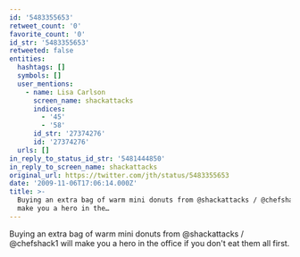 ```yaml
---
id: '5483355653'
retweet_count: '0'
favorite_count: '0'
id_str: '5483355653'
retweeted: false
entities:
  hashtags: []
  symbols: []
  user_mentions:
    - name: Lisa Carlson
      screen_name: shackattacks
      indices:
        - '45'
        - '58'
      id_str: '27374276'
      id: '27374276'
  urls: []
in_reply_to_status_id_str: '5481444850'
in_reply_to_screen_name: shackattacks
original_url: https://twitter.com/jth/status/5483355653
date: '2009-11-06T17:06:14.000Z'
title: >-
  Buying an extra bag of warm mini donuts from @shackattacks / @chefshack1 will
  make you a hero in the…
---
```


Buying an extra bag of warm mini donuts from @shackattacks / @chefshack1 will make you a hero in the office if you don't eat them all first.